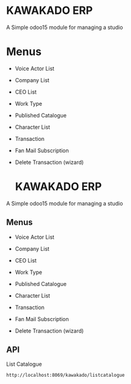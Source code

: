 # KAWAKADO ERP

A Simple odoo15 module for managing a studio


# Menus

 - Voice Actor List
 - Company List
 - CEO List
 - Work Type
 - Published Catalogue
 - Character List
 - Transaction
 - Fan Mail Subscription
 - Delete Transaction (wizard)

    # KAWAKADO ERP

  

A Simple odoo15 module for managing a studio

  
  

## Menus

  

- Voice Actor List

- Company List

- CEO List

- Work Type

- Published Catalogue

- Character List

- Transaction

- Fan Mail Subscription

- Delete Transaction (wizard)

  
## API
List Catalogue

    http://localhost:8069/kawakado/listcatalogue

